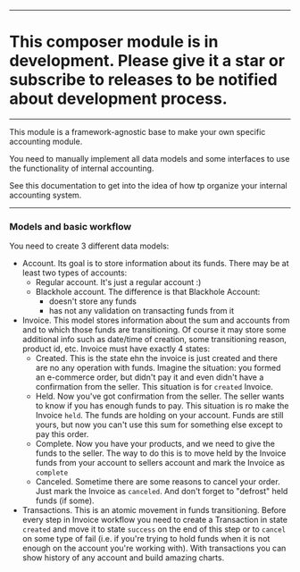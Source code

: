 ----------
# This composer module is in development. Please give it a star or subscribe to releases to be notified about development process.
----------

This module is a framework-agnostic base to make
your own specific accounting module.

You need to manually implement all data models and some interfaces
to use the functionality of internal accounting.

See this documentation to get into the idea of how tp organize
your internal accounting system.

-----------

### Models and basic workflow

You need to create 3 different data models:
- Account. Its goal is to store information about its funds. There may be at least two types of accounts:
    - Regular account. It's just a regular account :)
    - Blackhole account. The difference is that Blackhole Account:
        - doesn't store any funds
        - has not any validation on transacting funds from it
- Invoice. This model stores information about the sum and accounts from and to which those funds are transitioning. Of course it may store some additional info such as date/time of creation, some transitioning reason, product id, etc. Invoice must have exactly 4 states:
    - Created. This is the state ehn the invoice is just created and there are no any operation with funds. Imagine the situation: you formed an e-commerce order, but didn't pay it and even didn't have a confirmation from the seller. This situation is for `created` Invoice.
    - Held. Now you've got confirmation from the seller. The seller wants to know if you has enough funds to pay. This situation is ro make the Invoice `held`. The funds are holding on your account. Funds are still yours, but now you can't use this sum for something else except to pay this order.
    - Complete. Now you have your products, and we need to give the funds to the seller. The way to do this is to move held by the Invoice funds from your account to sellers account and mark the Invoice as `complete`
    - Canceled. Sometime there are some reasons to cancel your order. Just mark the Invoice as `canceled`. And don't forget to "defrost" held funds (if some).
- Transactions. This is an atomic movement in funds transitioning. Before every step in Invoice workflow you need to create a Transaction in state `created` and move it to state `success` on the end of this step or to `cancel` on some type of fail (i.e. if you're trying to hold funds when it is not enough on the account you're working with). With transactions you can show history of any account and build amazing charts.
